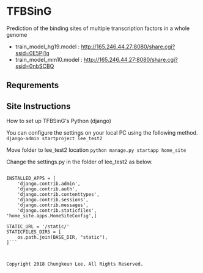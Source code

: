 # TFBSinG
Prediction of the binding sites of multiple transcription factors in a whole genome


* train_model_hg19.model : http://165.246.44.27:8080/share.cgi?ssid=0E5Pj1q
* train_model_mm10.model : http://165.246.44.27:8080/share.cgi?ssid=0nbSCBQ


## Requrements



## Site Instructions
How to set up TFBSinG's Python (django)

You can configure the settings on your local PC using the following method.
```django-admin startproject lee_test2```

Move folder to lee_test2 location
```python manage.py startapp home_site```

Change the settings.py in the folder of lee_test2 as below.

```ALLOWED_HOSTS = ['*']

INSTALLED_APPS = [
    'django.contrib.admin',
    'django.contrib.auth',
    'django.contrib.contenttypes',
    'django.contrib.sessions',
    'django.contrib.messages',
    'django.contrib.staticfiles',
'home_site.apps.HomeSiteConfig',]

STATIC_URL = '/static/'
STATICFILES_DIRS = [
	os.path.join(BASE_DIR, "static"),
]```



Copyright 2018 Chungkeun Lee, All Rights Reserved.
